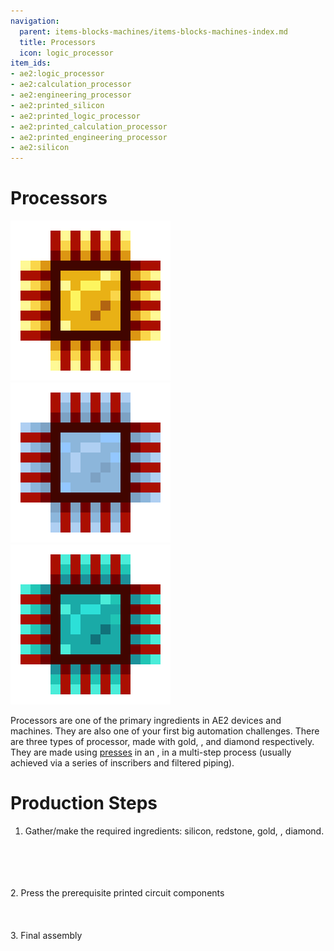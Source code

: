```yaml
---
navigation:
  parent: items-blocks-machines/items-blocks-machines-index.md
  title: Processors
  icon: logic_processor
item_ids:
- ae2:logic_processor
- ae2:calculation_processor
- ae2:engineering_processor
- ae2:printed_silicon
- ae2:printed_logic_processor
- ae2:printed_calculation_processor
- ae2:printed_engineering_processor
- ae2:silicon
---
```

# Processors

![Logic Processor](../assets/items/logic_processor.png) ![Calculation Processor](../assets/items/calculation_processor.png) ![Engineering Processor](../assets/items/engineering_processor.png)

Processors are one of the primary ingredients in AE2 devices and machines. They are also one of your first
big automation challenges. There are three types of processor, made with gold, <ItemLink id="certus_quartz_crystal" />,
and diamond respectively. They are made using [presses](presses.md) in an <ItemLink id="inscriber" />, in a multi-step
process (usually achieved via a series of inscribers and filtered piping).

# Production Steps

1. Gather/make the required ingredients: silicon, redstone, gold, <ItemLink id="certus_quartz_crystal" />, diamond.  

<RecipeFor id="silicon" />
<br/><br/><br/><br/>
2. Press the prerequisite printed circuit components

<RecipeFor id="printed_silicon" />
<RecipeFor id="printed_logic_processor" />
<RecipeFor id="printed_calculation_processor" />
<RecipeFor id="printed_engineering_processor" />
<br/><br/><br/><br/>
3. Final assembly

<RecipeFor id="logic_processor" />
<RecipeFor id="calculation_processor" />
<RecipeFor id="engineering_processor" />